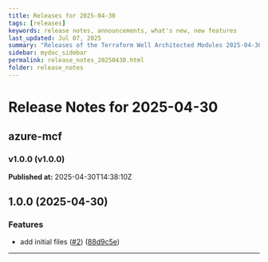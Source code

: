 ```yaml
---
title: Releases for 2025-04-30
tags: [releases]
keywords: release notes, announcements, what's new, new features
last_updated: Jul 07, 2025
summary: "Releases of the Terraform Well Architected Modules 2025-04-30"
sidebar: mydoc_sidebar
permalink: release_notes_20250430.html
folder: release_notes
---
```


# Release Notes for 2025-04-30

## azure-mcf
### v1.0.0 (v1.0.0)
**Published at:** 2025-04-30T14:38:10Z

## 1.0.0 (2025-04-30)


### Features

* add initial files ([#2](https://github.com/CloudNationHQ/terraform-azure-mcf/issues/2)) ([88d9c5e](https://github.com/CloudNationHQ/terraform-azure-mcf/commit/88d9c5ec678de7513ac2e2d583a4ffe38959a0ad))

---

